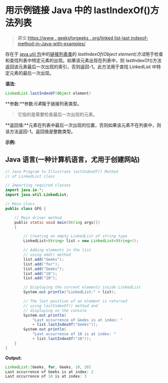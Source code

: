 # 用示例链接 Java 中的 lastIndexOf()方法列表

> 原文:[https://www . geeksforgeeks . org/linked list-last indexof-method-in-Java-with-examples/](https://www.geeksforgeeks.org/linkedlist-lastindexof-method-in-java-with-examples/)

存在于 [java.util 包](https://www.geeksforgeeks.org/java-util-package-java/)中的[链接列表类](https://www.geeksforgeeks.org/linked-list-in-java/)的 *lastIndexOf(Object element)方法*用于检查和查找列表中特定元素的出现。如果该元素出现在列表中，则 lastIndexOf()方法返回该元素最后一次出现的索引，否则返回-1。此方法用于查找 LinkedList 中特定元素的最后一次出现。

**语法:**

```java
LinkedList.lastIndexOf(Object element)
```

**参数:**参数*元素*属于链接列表类型。

> 它指的是需要检查最后一次出现的元素。

**返回值:**元素在列表中最后一次出现的位置，否则如果该元素不在列表中，则该方法返回-1。返回值是整数类型。

**示例:**

## Java 语言(一种计算机语言，尤用于创建网站)

```java
// Java Program to Illustrate lastIndexOf() Method
// of LinkedList class

// Importing required classes
import java.io.*;
import java.util.LinkedList;

// Main class
public class GFG {

    // Main driver method
    public static void main(String args[])
    {

        // Creating an empty LinkedList of string type
        LinkedList<String> list = new LinkedList<String>();

        // Adding elements in the list
        // using add() method
        list.add("Geeks");
        list.add("for");
        list.add("Geeks");
        list.add("10");
        list.add("20");

        // Displaying the current elements inside LinkedList
        System.out.println("LinkedList:" + list);

        // The last position of an element is returned
        // using lastIndexOf() method and
        // displaying on the console
        System.out.println(
            "Last occurrence of Geeks is at index: "
            + list.lastIndexOf("Geeks"));
        System.out.println(
            "Last occurrence of 10 is at index: "
            + list.lastIndexOf("10"));
    }
}
```

**Output:** 

```java
LinkedList:[Geeks, for, Geeks, 10, 20]
Last occurrence of Geeks is at index: 2
Last occurrence of 10 is at index: 3
```